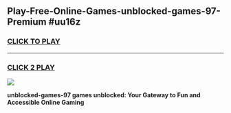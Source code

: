 
## Play-Free-Online-Games-unblocked-games-97-Premium #uu16z
<h3>
<a href="https://premium.freeplayer.one?title=unblocked-games-97&ref=8M">CLICK TO PLAY</a></h3>
<hr>

<h3>
<a href="https://premium.freeplayer.one?title=unblocked-games-97&ref=8M">CLICK 2 PLAY</a>
  
</h3>

<a href="https://premium.freeplayer.one?title=unblocked-games-97&ref=8M"><img src="https://clearcache.store/games.png"></a>


**unblocked-games-97 games unblocked: Your Gateway to Fun and Accessible Online Gaming**
